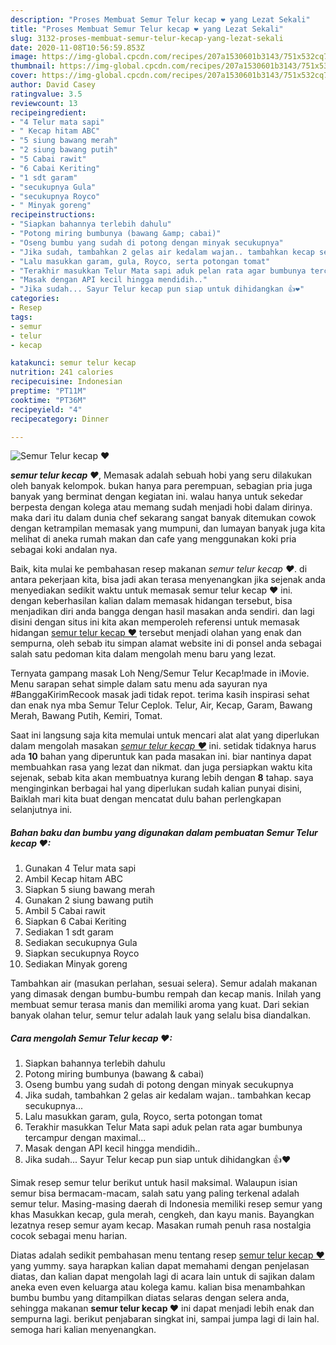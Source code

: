 ```yaml
---
description: "Proses Membuat Semur Telur kecap ❤ yang Lezat Sekali"
title: "Proses Membuat Semur Telur kecap ❤ yang Lezat Sekali"
slug: 3132-proses-membuat-semur-telur-kecap-yang-lezat-sekali
date: 2020-11-08T10:56:59.853Z
image: https://img-global.cpcdn.com/recipes/207a1530601b3143/751x532cq70/semur-telur-kecap-❤-foto-resep-utama.jpg
thumbnail: https://img-global.cpcdn.com/recipes/207a1530601b3143/751x532cq70/semur-telur-kecap-❤-foto-resep-utama.jpg
cover: https://img-global.cpcdn.com/recipes/207a1530601b3143/751x532cq70/semur-telur-kecap-❤-foto-resep-utama.jpg
author: David Casey
ratingvalue: 3.5
reviewcount: 13
recipeingredient:
- "4 Telur mata sapi"
- " Kecap hitam ABC"
- "5 siung bawang merah"
- "2 siung bawang putih"
- "5 Cabai rawit"
- "6 Cabai Keriting"
- "1 sdt garam"
- "secukupnya Gula"
- "secukupnya Royco"
- " Minyak goreng"
recipeinstructions:
- "Siapkan bahannya terlebih dahulu"
- "Potong miring bumbunya (bawang &amp; cabai)"
- "Oseng bumbu yang sudah di potong dengan minyak secukupnya"
- "Jika sudah, tambahkan 2 gelas air kedalam wajan.. tambahkan kecap secukupnya..."
- "Lalu masukkan garam, gula, Royco, serta potongan tomat"
- "Terakhir masukkan Telur Mata sapi aduk pelan rata agar bumbunya tercampur dengan maximal..."
- "Masak dengan API kecil hingga mendidih.."
- "Jika sudah... Sayur Telur kecap pun siap untuk dihidangkan 👍❤"
categories:
- Resep
tags:
- semur
- telur
- kecap

katakunci: semur telur kecap 
nutrition: 241 calories
recipecuisine: Indonesian
preptime: "PT11M"
cooktime: "PT36M"
recipeyield: "4"
recipecategory: Dinner

---
```



![Semur Telur kecap ❤](https://img-global.cpcdn.com/recipes/207a1530601b3143/751x532cq70/semur-telur-kecap-❤-foto-resep-utama.jpg)

<b><i>semur telur kecap ❤</i></b>, Memasak adalah sebuah hobi yang seru dilakukan oleh banyak kelompok. bukan hanya para perempuan, sebagian pria juga banyak yang berminat dengan kegiatan ini. walau hanya untuk sekedar berpesta dengan kolega atau memang sudah menjadi hobi dalam dirinya. maka dari itu dalam dunia chef sekarang sangat banyak ditemukan cowok dengan ketrampilan memasak yang mumpuni, dan lumayan banyak juga kita melihat di aneka rumah makan dan cafe yang menggunakan koki pria sebagai koki andalan nya.

Baik, kita mulai ke pembahasan resep makanan <i>semur telur kecap ❤</i>. di antara pekerjaan kita, bisa jadi akan terasa menyenangkan jika sejenak anda menyediakan sedikit waktu untuk memasak semur telur kecap ❤ ini. dengan keberhasilan kalian dalam memasak hidangan tersebut, bisa menjadikan diri anda bangga dengan hasil masakan anda sendiri. dan lagi disini dengan situs ini kita akan memperoleh referensi untuk memasak hidangan <u>semur telur kecap ❤</u> tersebut menjadi olahan yang enak dan sempurna, oleh sebab itu simpan alamat website ini di ponsel anda sebagai salah satu pedoman kita dalam mengolah menu baru yang lezat.

Ternyata gampang masak Loh Neng/Semur Telur Kecap!made in iMovie. Menu sarapan sehat simple dalam satu menu ada sayuran nya #BanggaKirimRecook masak jadi tidak repot. terima kasih inspirasi sehat dan enak nya mba Semur Telur Ceplok. Telur, Air, Kecap, Garam, Bawang Merah, Bawang Putih, Kemiri, Tomat.


Saat ini langsung saja kita memulai untuk mencari alat alat yang diperlukan dalam mengolah masakan <u><i>semur telur kecap ❤</i></u> ini. setidak tidaknya harus ada <b>10</b> bahan yang diperuntuk kan pada masakan ini. biar nantinya dapat membuahkan rasa yang lezat dan nikmat. dan juga persiapkan waktu kita sejenak, sebab kita akan membuatnya kurang lebih dengan <b>8</b> tahap. saya menginginkan berbagai hal yang diperlukan sudah kalian punyai disini, Baiklah mari kita buat dengan mencatat dulu bahan perlengkapan selanjutnya ini.

<!--inarticleads1-->

##### Bahan baku dan bumbu yang digunakan dalam pembuatan Semur Telur kecap ❤:

1. Gunakan 4 Telur mata sapi
1. Ambil  Kecap hitam ABC
1. Siapkan 5 siung bawang merah
1. Gunakan 2 siung bawang putih
1. Ambil 5 Cabai rawit
1. Siapkan 6 Cabai Keriting
1. Sediakan 1 sdt garam
1. Sediakan secukupnya Gula
1. Siapkan secukupnya Royco
1. Sediakan  Minyak goreng


Tambahkan air (masukan perlahan, sesuai selera). Semur adalah makanan yang dimasak dengan bumbu-bumbu rempah dan kecap manis. Inilah yang membuat semur terasa manis dan memiliki aroma yang kuat. Dari sekian banyak olahan telur, semur telur adalah lauk yang selalu bisa diandalkan. 

<!--inarticleads2-->

##### Cara mengolah Semur Telur kecap ❤:

1. Siapkan bahannya terlebih dahulu
1. Potong miring bumbunya (bawang &amp; cabai)
1. Oseng bumbu yang sudah di potong dengan minyak secukupnya
1. Jika sudah, tambahkan 2 gelas air kedalam wajan.. tambahkan kecap secukupnya...
1. Lalu masukkan garam, gula, Royco, serta potongan tomat
1. Terakhir masukkan Telur Mata sapi aduk pelan rata agar bumbunya tercampur dengan maximal...
1. Masak dengan API kecil hingga mendidih..
1. Jika sudah... Sayur Telur kecap pun siap untuk dihidangkan 👍❤


Simak resep semur telur berikut untuk hasil maksimal. Walaupun isian semur bisa bermacam-macam, salah satu yang paling terkenal adalah semur telur. Masing-masing daerah di Indonesia memiliki resep semur yang khas Masukkan kecap, gula merah, cengkeh, dan kayu manis. Bayangkan lezatnya resep semur ayam kecap. Masakan rumah penuh rasa nostalgia cocok sebagai menu harian. 

Diatas adalah sedikit pembahasan menu tentang resep <u>semur telur kecap ❤</u> yang yummy. saya harapkan kalian dapat memahami dengan penjelasan diatas, dan kalian dapat mengolah lagi di acara lain untuk di sajikan dalam aneka even even keluarga atau kolega kamu. kalian bisa menambahkan bumbu bumbu yang ditampilkan diatas selaras dengan selera anda, sehingga makanan <b>semur telur kecap ❤</b> ini dapat menjadi lebih enak dan sempurna lagi. berikut penjabaran singkat ini, sampai jumpa lagi di lain hal. semoga hari kalian menyenangkan.
